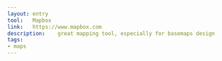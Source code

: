 ```yaml
---
layout: entry
tool:	Mapbox
link:	https://www.mapbox.com
description:	great mapping tool, especially for basemaps design
tags:
- maps	
---
```

